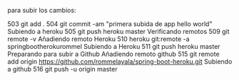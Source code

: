 para subir los cambios:

  503  git add .
  504  git commit -am "primera subida de app hello world"
Subiendo a heroku
  505  git push heroku master
Verificando remotos
  509  git remote -v
Añadiendo remoto Heroku
  510  heroku git:remote -a springbootherokurommel
Subiendo a Heroku
  511  git push heroku master
Preparando para subir a Github
Añadiendo remoto github
  515  git remote add origin https://github.com/rommelayala/spring-boot-heroku.git
Subiendo a github
  516  git push -u origin master
